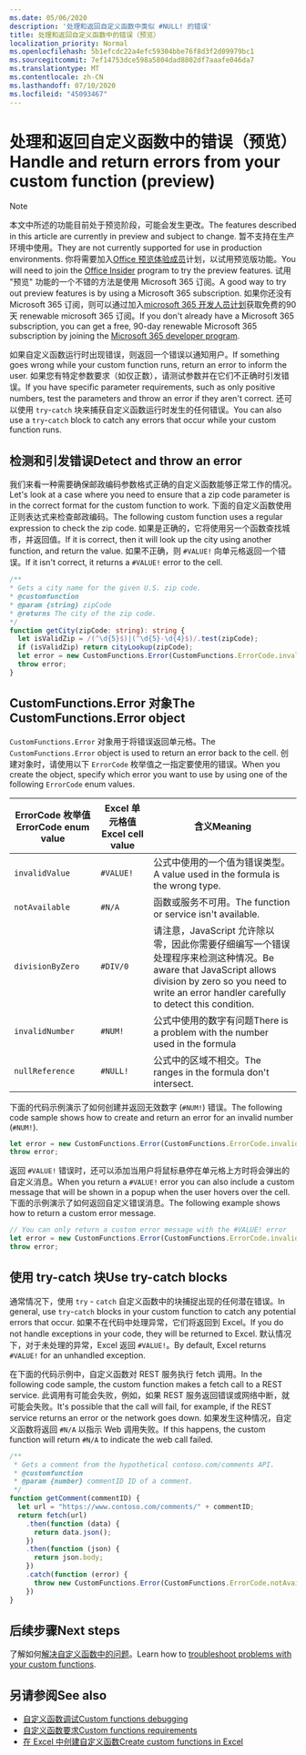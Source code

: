 ```yaml
---
ms.date: 05/06/2020
description: '处理和返回自定义函数中类似 #NULL! 的错误'
title: 处理和返回自定义函数中的错误（预览）
localization_priority: Normal
ms.openlocfilehash: 5b1efcdc22a4efc59304bbe76f8d3f2d09979bc1
ms.sourcegitcommit: 7ef14753dce598a5804dad8802df7aaafe046da7
ms.translationtype: MT
ms.contentlocale: zh-CN
ms.lasthandoff: 07/10/2020
ms.locfileid: "45093467"
---
```

# <a name="handle-and-return-errors-from-your-custom-function-preview"></a><span data-ttu-id="a3896-104">处理和返回自定义函数中的错误（预览）</span><span class="sxs-lookup"><span data-stu-id="a3896-104">Handle and return errors from your custom function (preview)</span></span>

> [!NOTE]
> <span data-ttu-id="a3896-105">本文中所述的功能目前处于预览阶段，可能会发生更改。</span><span class="sxs-lookup"><span data-stu-id="a3896-105">The features described in this article are currently in preview and subject to change.</span></span> <span data-ttu-id="a3896-106">暂不支持在生产环境中使用。</span><span class="sxs-lookup"><span data-stu-id="a3896-106">They are not currently supported for use in production environments.</span></span> <span data-ttu-id="a3896-107">你将需要加入[Office 预览体验成员](https://insider.office.com/join)计划，以试用预览版功能。</span><span class="sxs-lookup"><span data-stu-id="a3896-107">You will need to join the [Office Insider](https://insider.office.com/join) program to try the preview features.</span></span>  <span data-ttu-id="a3896-108">试用 "预览" 功能的一个不错的方法是使用 Microsoft 365 订阅。</span><span class="sxs-lookup"><span data-stu-id="a3896-108">A good way to try out preview features is by using a Microsoft 365 subscription.</span></span> <span data-ttu-id="a3896-109">如果你还没有 Microsoft 365 订阅，则可以通过加入[microsoft 365 开发人员计划](https://developer.microsoft.com/office/dev-program)获取免费的90天 renewable microsoft 365 订阅。</span><span class="sxs-lookup"><span data-stu-id="a3896-109">If you don't already have a Microsoft 365 subscription, you can get a free, 90-day renewable Microsoft 365 subscription by joining the [Microsoft 365 developer program](https://developer.microsoft.com/office/dev-program).</span></span>

<span data-ttu-id="a3896-110">如果自定义函数运行时出现错误，则返回一个错误以通知用户。</span><span class="sxs-lookup"><span data-stu-id="a3896-110">If something goes wrong while your custom function runs, return an error to inform the user.</span></span> <span data-ttu-id="a3896-111">如果您有特定参数要求（如仅正数），请测试参数并在它们不正确时引发错误。</span><span class="sxs-lookup"><span data-stu-id="a3896-111">If you have specific parameter requirements, such as only positive numbers, test the parameters and throw an error if they aren't correct.</span></span> <span data-ttu-id="a3896-112">还可以使用 `try`-`catch` 块来捕获自定义函数运行时发生的任何错误。</span><span class="sxs-lookup"><span data-stu-id="a3896-112">You can also use a `try`-`catch` block to catch any errors that occur while your custom function runs.</span></span>

## <a name="detect-and-throw-an-error"></a><span data-ttu-id="a3896-113">检测和引发错误</span><span class="sxs-lookup"><span data-stu-id="a3896-113">Detect and throw an error</span></span>

<span data-ttu-id="a3896-114">我们来看一种需要确保邮政编码参数格式正确的自定义函数能够正常工作的情况。</span><span class="sxs-lookup"><span data-stu-id="a3896-114">Let's look at a case where you need to ensure that a zip code parameter is in the correct format for the custom function to work.</span></span> <span data-ttu-id="a3896-115">下面的自定义函数使用正则表达式来检查邮政编码。</span><span class="sxs-lookup"><span data-stu-id="a3896-115">The following custom function uses a regular expression to check the zip code.</span></span> <span data-ttu-id="a3896-116">如果是正确的，它将使用另一个函数查找城市，并返回值。</span><span class="sxs-lookup"><span data-stu-id="a3896-116">If it is correct, then it will look up the city using another function, and return the value.</span></span> <span data-ttu-id="a3896-117">如果不正确，则 `#VALUE!` 向单元格返回一个错误。</span><span class="sxs-lookup"><span data-stu-id="a3896-117">If it isn't correct, it returns a `#VALUE!` error to the cell.</span></span>

```typescript
/**
* Gets a city name for the given U.S. zip code.
* @customfunction
* @param {string} zipCode
* @returns The city of the zip code.
*/
function getCity(zipCode: string): string {
  let isValidZip = /(^\d{5}$)|(^\d{5}-\d{4}$)/.test(zipCode);
  if (isValidZip) return cityLookup(zipCode);
  let error = new CustomFunctions.Error(CustomFunctions.ErrorCode.invalidValue, "Please provide a valid U.S. zip code.");
  throw error;
}
```

## <a name="the-customfunctionserror-object"></a><span data-ttu-id="a3896-118">CustomFunctions.Error 对象</span><span class="sxs-lookup"><span data-stu-id="a3896-118">The CustomFunctions.Error object</span></span>

<span data-ttu-id="a3896-119">`CustomFunctions.Error` 对象用于将错误返回单元格。</span><span class="sxs-lookup"><span data-stu-id="a3896-119">The `CustomFunctions.Error` object is used to return an error back to the cell.</span></span> <span data-ttu-id="a3896-120">创建对象时，请使用以下 `ErrorCode` 枚举值之一指定要使用的错误。</span><span class="sxs-lookup"><span data-stu-id="a3896-120">When you create the object, specify which error you want to use by using one of the following `ErrorCode` enum values.</span></span>


|<span data-ttu-id="a3896-121">ErrorCode 枚举值</span><span class="sxs-lookup"><span data-stu-id="a3896-121">ErrorCode enum value</span></span>  |<span data-ttu-id="a3896-122">Excel 单元格值</span><span class="sxs-lookup"><span data-stu-id="a3896-122">Excel cell value</span></span>  |<span data-ttu-id="a3896-123">含义</span><span class="sxs-lookup"><span data-stu-id="a3896-123">Meaning</span></span>  |
|---------------|---------|---------|
|`invalidValue`   | `#VALUE!` | <span data-ttu-id="a3896-124">公式中使用的一个值为错误类型。</span><span class="sxs-lookup"><span data-stu-id="a3896-124">A value used in the formula is the wrong type.</span></span> |
|`notAvailable`   | `#N/A`    | <span data-ttu-id="a3896-125">函数或服务不可用。</span><span class="sxs-lookup"><span data-stu-id="a3896-125">The function or service isn't available.</span></span> |
|`divisionByZero` | `#DIV/0`  | <span data-ttu-id="a3896-126">请注意，JavaScript 允许除以零，因此你需要仔细编写一个错误处理程序来检测这种情况。</span><span class="sxs-lookup"><span data-stu-id="a3896-126">Be aware that JavaScript allows division by zero so you need to write an error handler carefully to detect this condition.</span></span> |
|`invalidNumber`  | `#NUM!`   | <span data-ttu-id="a3896-127">公式中使用的数字有问题</span><span class="sxs-lookup"><span data-stu-id="a3896-127">There is a problem with the number used in the formula</span></span> |
|`nullReference`  | `#NULL!`  | <span data-ttu-id="a3896-128">公式中的区域不相交。</span><span class="sxs-lookup"><span data-stu-id="a3896-128">The ranges in the formula don't intersect.</span></span> |

<span data-ttu-id="a3896-129">下面的代码示例演示了如何创建并返回无效数字 (`#NUM!`) 错误。</span><span class="sxs-lookup"><span data-stu-id="a3896-129">The following code sample shows how to create and return an error for an invalid number (`#NUM!`).</span></span>

```typescript
let error = new CustomFunctions.Error(CustomFunctions.ErrorCode.invalidNumber);
throw error;
```

<span data-ttu-id="a3896-130">返回 `#VALUE!` 错误时，还可以添加当用户将鼠标悬停在单元格上方时将会弹出的自定义消息。</span><span class="sxs-lookup"><span data-stu-id="a3896-130">When you return a `#VALUE!` error you can also include a custom message that will be shown in a popup when the user hovers over the cell.</span></span> <span data-ttu-id="a3896-131">下面的示例演示了如何返回自定义错误消息。</span><span class="sxs-lookup"><span data-stu-id="a3896-131">The following example shows how to return a custom error message.</span></span>

```typescript
// You can only return a custom error message with the #VALUE! error
let error = new CustomFunctions.Error(CustomFunctions.ErrorCode.invalidValue, "The parameter can only contain lowercase characters.");
throw error;
```

## <a name="use-try-catch-blocks"></a><span data-ttu-id="a3896-132">使用 try-catch 块</span><span class="sxs-lookup"><span data-stu-id="a3896-132">Use try-catch blocks</span></span>

<span data-ttu-id="a3896-133">通常情况下，使用 `try` - `catch` 自定义函数中的块捕捉出现的任何潜在错误。</span><span class="sxs-lookup"><span data-stu-id="a3896-133">In general, use `try`-`catch` blocks in your custom function to catch any potential errors that occur.</span></span> <span data-ttu-id="a3896-134">如果不在代码中处理异常，它们将返回到 Excel。</span><span class="sxs-lookup"><span data-stu-id="a3896-134">If you do not handle exceptions in your code, they will be returned to Excel.</span></span> <span data-ttu-id="a3896-135">默认情况下，对于未处理的异常，Excel 返回 `#VALUE!`。</span><span class="sxs-lookup"><span data-stu-id="a3896-135">By default, Excel returns `#VALUE!` for an unhandled exception.</span></span>

<span data-ttu-id="a3896-136">在下面的代码示例中，自定义函数对 REST 服务执行 fetch 调用。</span><span class="sxs-lookup"><span data-stu-id="a3896-136">In the following code sample, the custom function makes a fetch call to a REST service.</span></span> <span data-ttu-id="a3896-137">此调用有可能会失败，例如，如果 REST 服务返回错误或网络中断，就可能会失败。</span><span class="sxs-lookup"><span data-stu-id="a3896-137">It's possible that the call will fail, for example, if the REST service returns an error or the network goes down.</span></span> <span data-ttu-id="a3896-138">如果发生这种情况，自定义函数将返回 `#N/A` 以指示 Web 调用失败。</span><span class="sxs-lookup"><span data-stu-id="a3896-138">If this happens, the custom function will return `#N/A` to indicate the web call failed.</span></span>


```typescript
/**
 * Gets a comment from the hypothetical contoso.com/comments API.
 * @customfunction
 * @param {number} commentID ID of a comment.
 */
function getComment(commentID) {
  let url = "https://www.contoso.com/comments/" + commentID;
  return fetch(url)
    .then(function (data) {
      return data.json();
    })
    .then(function (json) {
      return json.body;
    })
    .catch(function (error) {
      throw new CustomFunctions.Error(CustomFunctions.ErrorCode.notAvailable);
    })
}
```

## <a name="next-steps"></a><span data-ttu-id="a3896-139">后续步骤</span><span class="sxs-lookup"><span data-stu-id="a3896-139">Next steps</span></span>

<span data-ttu-id="a3896-140">了解如何[解决自定义函数中的问题](custom-functions-troubleshooting.md)。</span><span class="sxs-lookup"><span data-stu-id="a3896-140">Learn how to [troubleshoot problems with your custom functions](custom-functions-troubleshooting.md).</span></span>

## <a name="see-also"></a><span data-ttu-id="a3896-141">另请参阅</span><span class="sxs-lookup"><span data-stu-id="a3896-141">See also</span></span>

* [<span data-ttu-id="a3896-142">自定义函数调试</span><span class="sxs-lookup"><span data-stu-id="a3896-142">Custom functions debugging</span></span>](custom-functions-debugging.md)
* [<span data-ttu-id="a3896-143">自定义函数要求</span><span class="sxs-lookup"><span data-stu-id="a3896-143">Custom functions requirements</span></span>](custom-functions-requirement-sets.md)
* [<span data-ttu-id="a3896-144">在 Excel 中创建自定义函数</span><span class="sxs-lookup"><span data-stu-id="a3896-144">Create custom functions in Excel</span></span>](custom-functions-overview.md)
